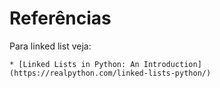# Referências

Para linked list veja:

    * [Linked Lists in Python: An Introduction](https://realpython.com/linked-lists-python/)